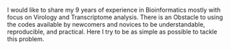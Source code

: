 I would like to share my 9 years of experience in Bioinformatics mostly with focus on Virology and Transcriptome analysis.
There is an Obstacle to using the codes available by newcomers and novices to be understandable, reproducible, and practical.
Here I try to be as simple as possible to tackle this problem. 



